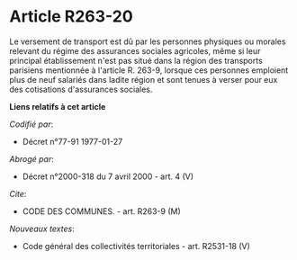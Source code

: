 # Article R263-20

Le versement de transport est dû par les personnes physiques ou morales relevant du régime des assurances sociales agricoles,
même si leur principal établissement n'est pas situé dans la région des transports parisiens mentionnée à l'article R. 263-9,
lorsque ces personnes emploient plus de neuf salariés dans ladite région et sont tenues à verser pour eux des cotisations
d'assurances sociales.

**Liens relatifs à cet article**

_Codifié par_:

  - Décret n°77-91 1977-01-27

_Abrogé par_:

  - Décret n°2000-318 du 7 avril 2000 - art. 4 (V)

_Cite_:

  - CODE DES COMMUNES. - art. R263-9 (M)

_Nouveaux textes_:

  - Code général des collectivités territoriales - art. R2531-18 (V)
